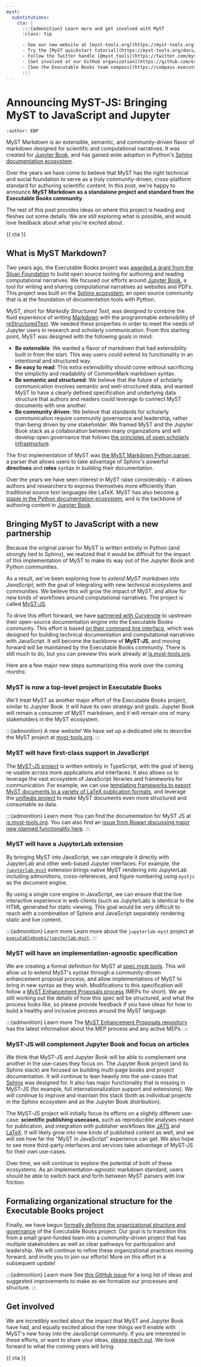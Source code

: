 ```yaml
---
myst:
  substitutions:
    cta: |
      :::{admonition} Learn more and get involved with MyST
      :class: tip

      - See our new website at [myst-tools.org](https://myst-tools.org).
      - Try the [MyST quickstart tutorial](https://myst-tools.org/docs/mystjs/quickstart).
      - Follow the Twitter handle [@myst_tools](https://twitter.com/myst_tools).
      - [Get involved at our GitHub organization](https://github.com/executablebooks).
      - [See the Executable Books team compass](https://compass.executablebooks.org) for more about out organization.
      :::
---
```

# Announcing MyST-JS: Bringing MyST to JavaScript and Jupyter

```{post} 2023-02-09
:author: EBP
```

MyST Markdown is an extensible, semantic, and community-driven flavor of markdown designed for scientific and computational narratives.
It was created for [Jupyter Book](https://jupyterbook.org), and has gained wide adoption in Python's [Sphinx documentation ecosystem](https://myst-parser.readthedocs.io/en/latest/sphinx/intro.html).

Over the years we have come to believe that MyST has the right technical and social foundation to serve as a truly community-driven, cross-platform standard for authoring scientific content.
In this post, we're happy to announce **MyST Markdown as a standalone project and standard from the Executable Books community**.

The rest of this post provides ideas on where this project is heading and fleshes out some details.
We are still exploring what is possible, and would love feedback about what you're excited about.

{{ cta }}

## What is MyST Markdown?

Two years ago, the Executable Books project was [awarded a grant from the Sloan Foundation](../2020-02-25-hello-world) to build open source tooling for authoring and reading computational narratives.
We focused our efforts around [Jupyter Book](https://jupyterbook.org), a tool for writing and sharing computational narratives as websites and PDFs.
This project was built on the [Sphinx ecosystem](https://www.sphinx-doc.org/en/master/), an open source community that is at the foundation of documentation tools with Python.

MyST, short for _Markedly Structured Text_, was designed to combine the fluid experience of writing [Markdown](https://commonmark.org/) with the programmable extensibility of [reStructuredText](https://docutils.sourceforge.io/rst.html).
We needed these properties in order to meet the needs of Jupyter users in research and scholarly communication.
From this starting point, MyST was designed with the following goals in mind:

- **Be extensible**: We wanted a flavor of markdown that had extensibility built in from the start. This way users could extend its functionality in an intentional and structured way.
- **Be easy to read**: This extra extensibility should come without sacrificing the simplicity and readability of CommonMark markdown syntax.
- **Be semantic and structured**: We believe that the future of scholarly communication involves semantic and well-structured data, and wanted MyST to have a clearly defined specification and underlying data structure that authors and readers could leverage to connect MyST documents with one another.
- **Be community driven**: We believe that standards for scholarly communication require community governance and leadership, rather than being driven by one stakeholder. We framed MyST and the Jupyter Book stack as a collaboration between many organizations and will develop open governance that follows [the principles of open scholarly infrastructure](https://openscholarlyinfrastructure.org/).

The first implementation of MyST was [the MyST Markdown Python parser](https://myst-parser.readthedocs.io), a parser that allows users to take advantage of Sphinx's powerful **directives** and **roles** syntax in building their documentation.

Over the years we have seen interest in MyST raise considerably - it allows authors and researchers to express themselves more efficiently than traditional source text languages like LaTeX.
MyST has also become [a staple in the Python documentation ecosystem](https://www.sphinx-doc.org/en/master/usage/markdown.html), and is the backbone of authoring content in [Jupyter Book](https://jupyterbook.org).

## Bringing MyST to JavaScript with a new partnership

Because the original parser for MyST is written entirely in Python (and strongly tied to Sphinx), we realized that it would be difficult for the impact of this implementation of MyST to make its way out of the Jupyter Book and Python communities.

As a result, we've been exploring how to _extend MyST markdown into JavaScript_, with the goal of integrating with new technical ecosystems and communities.
We believe this will grow the impact of MyST, and allow for new kinds of workflows around computational narratives.
The project is called [MyST-JS](https://myst-tools.org/docs/mystjs).

To drive this effort forward, we have [partnered with Curvenote](https://curvenote.com) to upstream their open-source documentation engine into the Executable Books community.
This effort is based [on their command line interface](https://curvenote.com/docs/cli), which was designed for building technical documentation and computational narratives with JavaScript.
It will become the backbone of **MyST-JS**, and moving forward will be maintained by the Executable Books community.
There is still much to do, but you can preview this work already at [js.myst-tools.org](https://myst-tools.org/docs/mystjs).

Here are a few major new steps summarizing this work over the coming months:

### MyST is now a top-level project in Executable Books

We'll treat MyST as another major effort of the Executable Books project, similar to Jupyter Book.
It will have its own strategy and goals.
Jupyter Book will remain a consumer of MyST markdown, and it will remain one of many stakeholders in the MyST ecosystem.

:::{admonition} A new website!
We have set up a dedicated site to describe the MyST project at [myst-tools.org](https://myst-tools.org).
:::

### MyST will have first-class support in JavaScript

The [MyST-JS project](https://github.com/executablebooks/mystjs) is written entirely in TypeScript, with the goal of being re-usable across more applications and interfaces.
It also allows us to leverage the vast ecosystem of JavaScript libraries and frameworks for communication.
For example, we can use [templating frameworks to export MyST documents to a variety of LaTeX publication formats](https://github.com/myst-templates), and leverage the [unifiedjs project](https://unifiedjs.com/) to make MyST documents even more structured and consumable as data.

:::{admonition} Learn more
You can find the documentation for MyST JS at [js.myst-tools.org](https://myst-tools.org/docs/mystjs). You can also find an [issue from Rowan discussing major new planned functionality here](https://github.com/executablebooks/meta/issues/838).
:::

### MyST will have a JupyterLab extension

By bringing MyST into JavaScript, we can integrate it directly with JupyterLab and other web-based Jupyter interfaces.
For example, the [`jupyterlab-myst`](https://github.com/executablebooks/jupyterlab-myst) extension brings native MyST rendering into JupyterLab including admonitions, cross-references, and figure numbering using `mystjs` as the document engine.

By using a single core engine in JavaScript, we can ensure that the live interactive experience in web clients (such as JupyterLab) is identical to the HTML generated for static viewing.
This goal would be very difficult to reach with a combination of Sphinx and JavaScript separately rendering static and live content.

:::{admonition} Learn more
Learn more about the `jupyterlab-myst` project at [`executablebooks/jupyterlab-myst`](https://github.com/executablebooks/jupyterlab-myst).
:::

### MyST will have an implementation-agnostic specification

We are creating a formal definition for MyST at [spec.myst.tools](https://myst-tools.org/docs/spec).
This will allow us to extend MyST's syntax through a community-driven enhancement proposal process, and allow implementations of MyST to bring in new syntax as they wish.
Modifications to this specification will follow a [MyST Enhancement Proposals process](https://github.com/executablebooks/myst-enhancement-proposals) (MEPs for short).
We are still working out the details of how this spec will be structured, and what the process looks like, so please provide feedback if you have ideas for how to build a healthy and inclusive process around the MyST language.

:::{admonition} Learn more
The [MyST Enhancement Proposals repository](https://github.com/executablebooks/myst-enhancement-proposals) has the latest information about the MEP process and any active MEPs.
:::

### MyST-JS will complement Jupyter Book and focus on articles

We think that MyST-JS and Jupyter Book will be able to complement one another in the use-cases they focus on.
The Jupyter Book project (and its Sphinx stack) are focused on building multi-page books and project documentation.
It will continue to lean heavily into the use-cases that [Sphinx](https://www.sphinx-doc.org/en/master/) was designed for.
It also has major functionality that is missing in MyST-JS (for example, full internationalization support and extensions).
We will continue to improve and maintain this stack (both as individual projects in the Sphinx ecosystem and as the Jupyter Book distribution).

The MyST-JS project will initially focus its efforts on a slightly different use-case: **scientific publishing usecases**, such as reproducible analyses meant for publication, and integration with publisher workflows like [JATS](https://en.wikipedia.org/wiki/Journal_Article_Tag_Suite) and [LaTeX](https://www.latex-project.org/).
It will likely grow into new kinds of published content as well, and we will see how far the "MyST in JavaScript" experience can get.
We also hope to see more third-party interfaces and services take advantage of MyST-JS for their own use-cases.

Over time, we will continue to explore the potential of both of these ecosystems.
As an implementation-agnostic markdown standard, users should be able to switch back and forth between MyST parsers with low friction.

## Formalizing organizational structure for the Executable Books project

Finally, we have begun [formally defining the organizational structure and governance](https://compass.executablebooks.org/) of the Executable Books project.
Our goal is to transition this from a small grant-funded team into a community-driven project that has multiple stakeholders as well as clear pathways for participation and leadership.
We will continue to refine these organizational practices moving forward, and invite you to join our efforts!
More on this effort in a subsequent update!

:::{admonition} Learn more
See [this GitHub issue](https://github.com/executablebooks/meta/issues/493) for a long list of ideas and suggested improvements to make as we formalize our processes and structure.
:::

## Get involved

We are incredibly excited about the impact that MyST and Jupyter Book have had, and equally excited about the new things we'll enable with MyST's new foray into the JavaScript community. If you are interested in these efforts, or want to share your ideas, [please reach out](https://github.com/executablebooks/meta/discussions). We look forward to what the coming years will bring.

{{ cta }}
